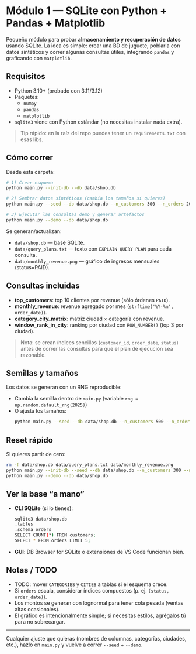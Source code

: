 # Módulo 1 — SQLite con Python + Pandas + Matplotlib

Pequeño módulo para probar **almacenamiento y recuperación de datos** usando SQLite.
La idea es simple: crear una BD de juguete, poblarla con datos sintéticos y correr
algunas consultas útiles, integrando `pandas` y graficando con `matplotlib`.

## Requisitos

- Python 3.10+ (probado con 3.11/3.12)
- Paquetes:
  - `numpy`
  - `pandas`
  - `matplotlib`
- `sqlite3` viene con Python estándar (no necesitas instalar nada extra).

> Tip rápido: en la raíz del repo puedes tener un `requirements.txt` con esas libs.

## Cómo correr

Desde esta carpeta:

```bash
# 1) Crear esquema
python main.py --init-db --db data/shop.db

# 2) Sembrar datos sintéticos (cambia los tamaños si quieres)
python main.py --seed --db data/shop.db --n_customers 300 --n_orders 2000

# 3) Ejecutar las consultas demo y generar artefactos
python main.py --demo --db data/shop.db
```

Se generan/actualizan:

- `data/shop.db` — base SQLite.
- `data/query_plans.txt` — texto con `EXPLAIN QUERY PLAN` para cada consulta.
- `data/monthly_revenue.png` — gráfico de ingresos mensuales (status=PAID).

## Consultas incluidas

- **top_customers**: top 10 clientes por revenue (sólo órdenes `PAID`).
- **monthly_revenue**: revenue agregado por mes (`strftime('%Y-%m', order_date)`).
- **category_city_matrix**: matriz ciudad × categoría con revenue.
- **window_rank_in_city**: ranking por ciudad con `ROW_NUMBER()` (top 3 por ciudad).

> Nota: se crean índices sencillos (`customer_id`, `order_date`, `status`) antes de correr las consultas para que el plan de ejecución sea razonable.

## Semillas y tamaños

Los datos se generan con un RNG reproducible:

- Cambia la semilla dentro de `main.py` (variable `rng = np.random.default_rng(2025)`)
- O ajusta los tamaños:
  ```bash
  python main.py --seed --db data/shop.db --n_customers 500 --n_orders 5000
  ```

## Reset rápido

Si quieres partir de cero:
```bash
rm -f data/shop.db data/query_plans.txt data/monthly_revenue.png
python main.py --init-db --seed --db data/shop.db --n_customers 300 --n_orders 2000
python main.py --demo --db data/shop.db
```

## Ver la base “a mano”

- **CLI SQLite** (si lo tienes):
  ```bash
  sqlite3 data/shop.db
  .tables
  .schema orders
  SELECT COUNT(*) FROM customers;
  SELECT * FROM orders LIMIT 5;
  ```
- **GUI**: DB Browser for SQLite o extensiones de VS Code funcionan bien.

## Notas / TODO

- TODO: mover `CATEGORIES` y `CITIES` a tablas si el esquema crece.
- Si `orders` escala, considerar índices compuestos (p. ej. `(status, order_date)`).
- Los montos se generan con lognormal para tener cola pesada (ventas altas ocasionales).
- El gráfico es intencionalmente simple; si necesitas estilos, agrégalos tú para no sobrecargar.

---
Cualquier ajuste que quieras (nombres de columnas, categorías, ciudades, etc.), hazlo en `main.py` y vuelve a correr `--seed` + `--demo`.
